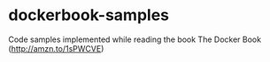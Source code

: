 # dockerbook-samples
Code samples implemented while reading the book The Docker Book (http://amzn.to/1sPWCVE)
